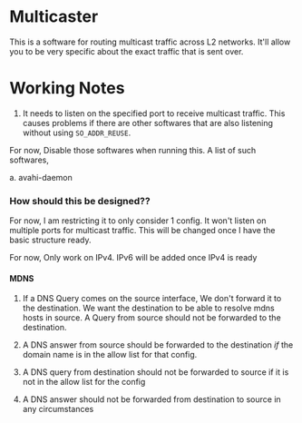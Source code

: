 # Multicaster

This is a software for routing multicast traffic across L2 networks.
It'll allow you to be very specific about the exact traffic that is sent over.


# Working Notes

1. It needs to listen on the specified port to receive multicast traffic.
This causes problems if there are other softwares that are also listening without using `SO_ADDR_REUSE`.

For now, Disable those softwares when running this. A list of such softwares,

a. avahi-daemon


### How should this be designed??


For now, I am restricting it to only consider 1 config.
It won't listen on multiple ports for multicast traffic. This will be changed once I have the basic structure ready.


For now, Only work on IPv4. IPv6 will be added once IPv4 is ready



#### MDNS

1. If a DNS Query comes on the source interface, We don't forward it to the destination. We want the destination to be able to resolve mdns hosts in source. A Query from source should not be forwarded to the destination.

2. A DNS answer from source should be forwarded to the destination _if_ the domain name is in the allow list for that config.

3. A DNS query from destination should not be forwarded to source if it is not in the allow list for the config

4. A DNS answer should not be forwarded from destination to source in any circumstances






